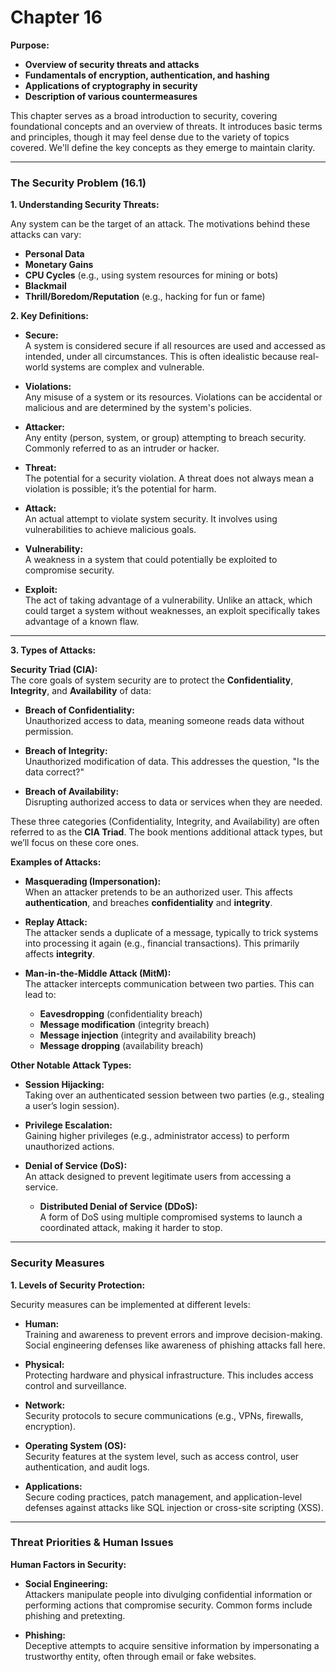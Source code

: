 # Chapter 16

**Purpose:**

- **Overview of security threats and attacks**
- **Fundamentals of encryption, authentication, and hashing**
- **Applications of cryptography in security**
- **Description of various countermeasures**

This chapter serves as a broad introduction to security, covering foundational concepts and an overview of threats. It introduces basic terms and principles, though it may feel dense due to the variety of topics covered. We'll define the key concepts as they emerge to maintain clarity.

---

### The Security Problem (16.1)

**1. Understanding Security Threats:**

Any system can be the target of an attack. The motivations behind these attacks can vary:

- **Personal Data**
- **Monetary Gains**
- **CPU Cycles** (e.g., using system resources for mining or bots)
- **Blackmail**
- **Thrill/Boredom/Reputation** (e.g., hacking for fun or fame)

**2. Key Definitions:**

- **Secure:**  
  A system is considered secure if all resources are used and accessed as intended, under all circumstances. This is often idealistic because real-world systems are complex and vulnerable.

- **Violations:**  
  Any misuse of a system or its resources. Violations can be accidental or malicious and are determined by the system's policies.

- **Attacker:**  
  Any entity (person, system, or group) attempting to breach security. Commonly referred to as an intruder or hacker.

- **Threat:**  
  The potential for a security violation. A threat does not always mean a violation is possible; it’s the potential for harm.

- **Attack:**  
  An actual attempt to violate system security. It involves using vulnerabilities to achieve malicious goals.

- **Vulnerability:**  
  A weakness in a system that could potentially be exploited to compromise security.

- **Exploit:**  
  The act of taking advantage of a vulnerability. Unlike an attack, which could target a system without weaknesses, an exploit specifically takes advantage of a known flaw.

---

**3. Types of Attacks:**

**Security Triad (CIA):**  
The core goals of system security are to protect the **Confidentiality**, **Integrity**, and **Availability** of data:

- **Breach of Confidentiality:**  
  Unauthorized access to data, meaning someone reads data without permission.

- **Breach of Integrity:**  
  Unauthorized modification of data. This addresses the question, "Is the data correct?"

- **Breach of Availability:**  
  Disrupting authorized access to data or services when they are needed.

These three categories (Confidentiality, Integrity, and Availability) are often referred to as the **CIA Triad**. The book mentions additional attack types, but we’ll focus on these core ones.

**Examples of Attacks:**

- **Masquerading (Impersonation):**  
  When an attacker pretends to be an authorized user. This affects **authentication**, and breaches **confidentiality** and **integrity**.

- **Replay Attack:**  
  The attacker sends a duplicate of a message, typically to trick systems into processing it again (e.g., financial transactions). This primarily affects **integrity**.

- **Man-in-the-Middle Attack (MitM):**  
  The attacker intercepts communication between two parties. This can lead to:
    - **Eavesdropping** (confidentiality breach)
    - **Message modification** (integrity breach)
    - **Message injection** (integrity and availability breach)
    - **Message dropping** (availability breach)

**Other Notable Attack Types:**

- **Session Hijacking:**  
  Taking over an authenticated session between two parties (e.g., stealing a user’s login session).

- **Privilege Escalation:**  
  Gaining higher privileges (e.g., administrator access) to perform unauthorized actions.

- **Denial of Service (DoS):**  
  An attack designed to prevent legitimate users from accessing a service.
    - **Distributed Denial of Service (DDoS):**  
      A form of DoS using multiple compromised systems to launch a coordinated attack, making it harder to stop.

---

### Security Measures

**1. Levels of Security Protection:**

Security measures can be implemented at different levels:

- **Human:**  
  Training and awareness to prevent errors and improve decision-making. Social engineering defenses like awareness of phishing attacks fall here.

- **Physical:**  
  Protecting hardware and physical infrastructure. This includes access control and surveillance.

- **Network:**  
  Security protocols to secure communications (e.g., VPNs, firewalls, encryption).

- **Operating System (OS):**  
  Security features at the system level, such as access control, user authentication, and audit logs.

- **Applications:**  
  Secure coding practices, patch management, and application-level defenses against attacks like SQL injection or cross-site scripting (XSS).

---

### Threat Priorities & Human Issues

**Human Factors in Security:**

- **Social Engineering:**  
  Attackers manipulate people into divulging confidential information or performing actions that compromise security. Common forms include phishing and pretexting.

- **Phishing:**  
  Deceptive attempts to acquire sensitive information by impersonating a trustworthy entity, often through email or fake websites.
